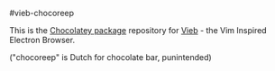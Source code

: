 ﻿#vieb-chocoreep

This is the [Chocolatey package](https://community.chocolatey.org/packages/vieb/) repository for [Vieb](https://vieb.dev/) - the Vim Inspired Electron Browser.

("chocoreep" is Dutch for chocolate bar, punintended)